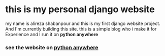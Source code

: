 # this is my personal django website

my name is alireza shabanpour and this is my first django website project.<br>
And I'm currently building this site.
this is a simple blog who i make it for Experience and I run it on **python anywhere**

### see the website on [python anywhere](http://arsha.pythonanywhere.com/)
